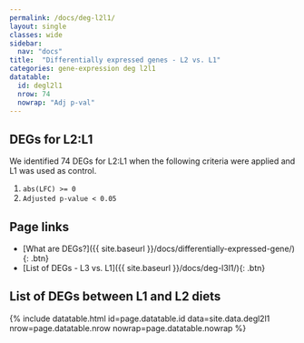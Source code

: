 ```yaml
---
permalink: /docs/deg-l2l1/
layout: single
classes: wide
sidebar:
  nav: "docs"
title:  "Differentially expressed genes - L2 vs. L1"
categories: gene-expression deg l2l1
datatable:
  id: degl2l1
  nrow: 74
  nowrap: "Adj p-val"
---
```


## DEGs for L2:L1
We identified 74 DEGs for L2:L1 when the following criteria were applied and L1 was used as control.
1. `abs(LFC) >= 0`
2. `Adjusted p-value < 0.05`

## Page links
- [What are DEGs?]({{ site.baseurl }}/docs/differentially-expressed-gene/){: .btn}
- [List of DEGs - L3 vs. L1]({{ site.baseurl }}/docs/deg-l3l1/){: .btn}

## List of DEGs between L1 and L2 diets

{% include datatable.html id=page.datatable.id
  data=site.data.degl2l1 nrow=page.datatable.nrow
  nowrap=page.datatable.nowrap %}
